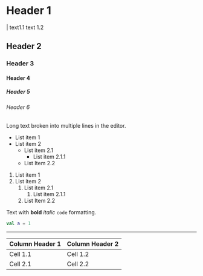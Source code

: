 # Header 1

| text1.1 text 1.2

## Header 2

### Header 3

#### Header 4

##### Header 5

###### Header 6

Long text broken into multiple lines in the editor.

* List item 1
* List item 2
    * List item 2.1
        * List item 2.1.1
    * List Item 2.2

1. List item 1
1. List item 2
    1. List item 2.1
        1. List item 2.1.1
    1. List Item 2.2

Text with **bold** *italic* `code` formatting.

```kotlin
val a = 1
```

---

| Column Header 1 | Column Header 2 |
| ---- | ---- |
| Cell 1.1 | Cell 1.2 |
| Cell 2.1 | Cell 2.2 |

